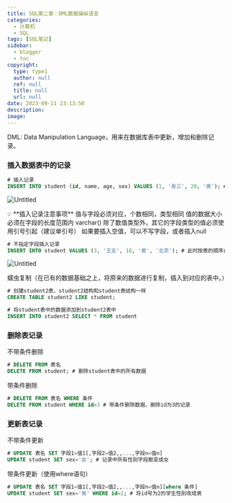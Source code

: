 ```yaml
---
title: SQL第二章：DML数据操纵语言
categories:
  - 计算机
  - SQL
tags: [SQL笔记]
sidebar:
  - blogger
  - toc
copyright:
  type: type1
  author: null
  ref: null
  title: null
  url: null
date: 2023-09-11 23:13:50
description:
image:
---
```




DML: Data Manipulation Language，用来在数据库表中更新，增加和删除记录。

<!-- more -->

### 插入数据表中的记录

```sql
# 插入记录
INSERT INTO student (id, name, age, sex) VALUES (1, '张三', 20, '男'); # 向学生表中添加 id, name, age, sex数据
```

![Untitled](https://pic.imgdb.cn/item/64ff2c8e661c6c8e5492cf24.png)

<aside>
💡 **插入记录注意事项**
值与字段必须对应，个数相同，类型相同
值的数据大小必须在字段的长度范围内 varchar()
除了数值类型外，其它的字段类型的值必须使用引号引起（建议单引号）
如果要插入空值，可以不写字段，或者插入null

</aside>

```sql
# 不指定字段插入记录
INSERT INTO student VALUES (3, '王五', 18, '男', '北京'); # 此时按表的顺序自动插入
```

![Untitled](https://pic.imgdb.cn/item/64ff2c60661c6c8e5492c91f.png)

蠕虫复制（在已有的数据基础之上，将原来的数据进行复制，插入到对应的表中。）

```sql
# 创建student2表，student2结构和student表结构一样
CREATE TABLE student2 LIKE student;

# 将student表中的数据添加到student2表中
INSERT INTO student2 SELECT * FROM student
```

### 删除表记录

不带条件删除

```sql
# DELETE FROM 表名
DELETE FROM student; # 删除student表中的所有数据
```

带条件删除

```sql
# DELETE FROM 表名 WHERE 条件
DELETE FROM student WHERE id=3 # 带条件删除数据，删除id为3的记录
```

### 更新表记录

不带条件更新

```sql
# UPDATE 表名 SET 字段1=值1[,字段2=值2,,...,字段n=值n]
UPDATE student SET sex='女'; # 记录中所有性别字段都变成女
```

带条件更新（使用where语句）

```sql
# UPDATE 表名 SET 字段1=值1[,字段2=值2,,...,字段n=值n][where 条件]
UPDATE student SET sex='男' WHERE id=2; # 将id号为2的学生性别改成男
```